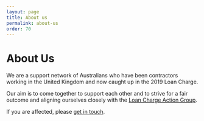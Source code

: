 ```yaml
---
layout: page
title: About us
permalink: about-us
order: 70
---
```


# About Us 

We are a support network of Australians who have been contractors working in the United Kingdom and now caught up in the 2019 Loan Charge.

Our aim is to come together to support each other and to strive for a fair outcome and aligning ourselves closely with the [Loan Charge Action Group](https://www.hmrcloancharge.info/).

If you are affected, please [get in touch](contact-us).
